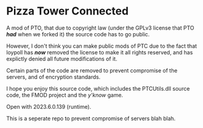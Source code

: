 # Pizza Tower Connected

A mod of PTO, that due to copyright law (under the GPLv3 license that PTO ***had*** when we forked it) the source code has to go public.

However, I don't think you can make public mods of PTC due to the fact that loypoll has ***now*** removed the license to make it all rights reserved, and has explictly denied all future modifications of it.

Certain parts of the code are removed to prevent compromise of the servers, and of encryption standards.

I hope you enjoy this source code, which includes the PTCUtils.dll source code, the FMOD project and the *y'know* game.

Open with 2023.6.0.139 (runtime).

This is a seperate repo to prevent compromise of servers blah blah.